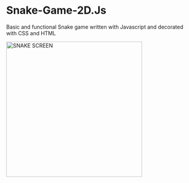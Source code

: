 # Snake-Game-2D.Js
Basic and functional Snake game written with Javascript and decorated with CSS and HTML 

<img width="363" alt="SNAKE SCREEN" src="https://user-images.githubusercontent.com/82943826/235201219-c93b5e4e-0e6a-4d1f-86d7-2eb24f30243d.png">
